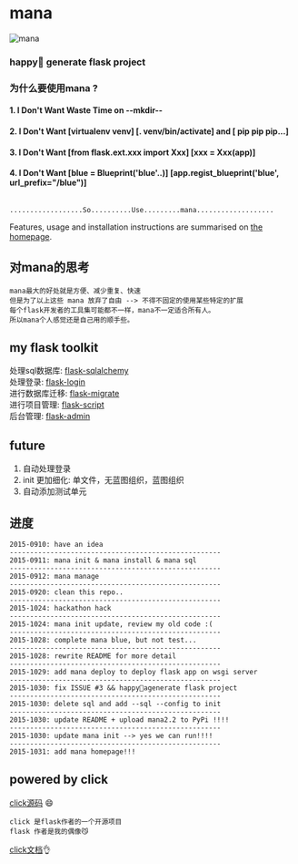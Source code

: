 mana
===
![mana](http://7xj431.com1.z0.glb.clouddn.com/images.jpeg)
### happy🍺 generate flask project

### 为什么要使用mana ?
#### 1. I Don't Want Waste Time on --mkdir--
#### 2. I Don't Want [virtualenv venv] [. venv/bin/activate] and [ pip pip pip...]
#### 3. I Don't Want [from flask.ext.xxx import Xxx] [xxx = Xxx(app)]
#### 4. I Don't Want [blue = Blueprint('blue'..)] [app.regist_blueprint('blue', url_prefix="/blue")]

            ..................So..........Use.........mana...................

Features, usage and installation instructions are summarised on [the homepage](http://121.43.230.104:520/mana). <br/>


## 对mana的思考

    mana最大的好处就是方便、减少重复、快速
    但是为了以上这些 mana 放弃了自由 --> 不得不固定的使用某些特定的扩展
    每个flask开发者的工具集可能都不一样，mana不一定适合所有人。
    所以mana个人感觉还是自己用的顺手些。


## my flask toolkit
处理sql数据库: [flask-sqlalchemy](https://github.com/mitsuhiko/flask-sqlalchemy)<br/>
处理登录: [flask-login](https://github.com/maxcountryman/flask-login)<br/>
进行数据库迁移: [flask-migrate](https://github.com/miguelgrinberg/Flask-Migrate)<br/>
进行项目管理: [flask-script](https://github.com/smurfix/flask-script)<br/>
后台管理: [flask-admin](https://github.com/flask-admin/flask-admin)<br/>


## future
1. 自动处理登录<br/>
2. init 更加细化: 单文件，无蓝图组织，蓝图组织<br/>
3. 自动添加测试单元<br/>


## 进度

	2015-0910: have an idea
	----------------------------------------------------
	2015-0911: mana init & mana install & mana sql
	----------------------------------------------------
	2015-0912: mana manage
	----------------------------------------------------
	2015-0920: clean this repo..
	----------------------------------------------------
	2015-1024: hackathon hack
	----------------------------------------------------
	2015-1024: mana init update, review my old code :(
    ----------------------------------------------------
    2015-1028: complete mana blue, but not test...
    ----------------------------------------------------
    2015-1028: rewrite README for more detail
    ----------------------------------------------------
    2015-1029: add mana deploy to deploy flask app on wsgi server
    ----------------------------------------------------
    2015-1030: fix ISSUE #3 && happy🍺agenerate flask project
    ----------------------------------------------------
    2015-1030: delete sql and add --sql --config to init
    ----------------------------------------------------
    2015-1030: update README + upload mana2.2 to PyPi !!!!
    ----------------------------------------------------
    2015-1030: update mana init --> yes we can run!!!!
    ----------------------------------------------------
    2015-1031: add mana homepage!!!


## powered by click
[click源码](https://github.com/mitsuhiko/click) 😄  <br/>

    click 是flask作者的一个开源项目
    flask 作者是我的偶像😼

[click文档](http://click.pocoo.org/5/)👌 <br/>
